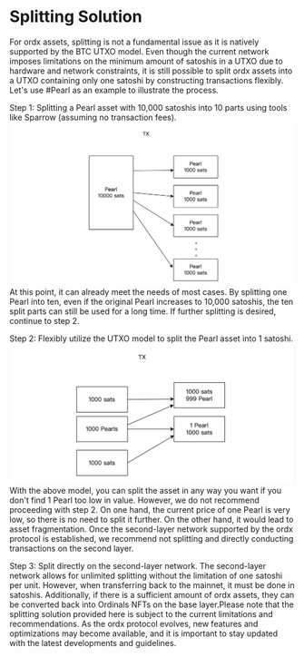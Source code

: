 
Splitting Solution
====

For ordx assets, splitting is not a fundamental issue as it is natively supported by the BTC UTXO model. Even though the current network imposes limitations on the minimum amount of satoshis in a UTXO due to hardware and network constraints, it is still possible to split ordx assets into a UTXO containing only one satoshi by constructing transactions flexibly. Let's use #Pearl as an example to illustrate the process.

Step 1: Splitting a Pearl asset with 10,000 satoshis into 10 parts using tools like Sparrow (assuming no transaction fees).  
![Initial Split](../assets/substract1.jpg)  
At this point, it can already meet the needs of most cases. By splitting one Pearl into ten, even if the original Pearl increases to 10,000 satoshis, the ten split parts can still be used for a long time. If further splitting is desired, continue to step 2.

Step 2: Flexibly utilize the UTXO model to split the Pearl asset into 1 satoshi.  
![Further Split](../assets/substract2.jpg)  
With the above model, you can split the asset in any way you want if you don't find 1 Pearl too low in value. However, we do not recommend proceeding with step 2. On one hand, the current price of one Pearl is very low, so there is no need to split it further. On the other hand, it would lead to asset fragmentation. Once the second-layer network supported by the ordx protocol is established, we recommend not splitting and directly conducting transactions on the second layer.

Step 3: Split directly on the second-layer network. The second-layer network allows for unlimited splitting without the limitation of one satoshi per unit. However, when transferring back to the mainnet, it must be done in satoshis. Additionally, if there is a sufficient amount of ordx assets, they can be converted back into Ordinals NFTs on the base layer.Please note that the splitting solution provided here is subject to the current limitations and recommendations. As the ordx protocol evolves, new features and optimizations may become available, and it is important to stay updated with the latest developments and guidelines.